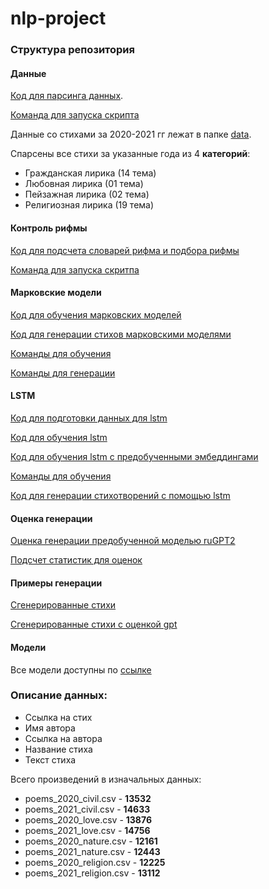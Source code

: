 # nlp-project

### Структура репозитория

#### Данные
[Код для парсинга данных](src/parser_links_stihi.py).

[Команда для запуска скрипта](shell_scripts/parse_2000_2022.sh)

Данные со стихами за 2020-2021 гг лежат в папке [data](data/).

Спарсены все стихи за указанные года из 4 **категорий**:

+ Гражданская лирика (14 тема)
+ Любовная лирика (01 тема)
+ Пейзажная лирика (02 тема)
+ Религиозная лирика (19 тема)

#### Контроль рифмы
[Код для подсчета словарей рифма и подбора рифмы](src/search_rhyme.py)

[Команда для запуска скритпа](shell_scripts/make_rhyme_jsons.sh)

#### Марковские модели
[Код для обучения марковских моделей](src/train_markov.py)

[Код для генерации стихов марковскими моделями](src/generate_markov.py)

[Команды для обучения](shell_scripts/train_markov.sh)

[Команды для генерации](shell_scripts/make_markov_examples.sh)

#### LSTM
[Код для подготовки данных для lstm](src/prepare_data_lstm2.py)

[Код для обучения lstm](src/train_lstm.py)

[Код для обучения lstm с предобученными эмбеддингами](src/train_lstm_with_pretrained_emb.py)

[Команды для обучения](shell_scripts/train_lstm_full.sh)

[Код для генерации стихотворений с помощью lstm](generate_lstm_poems.ipynb)

#### Оценка генерации
[Оценка генерации предобученной моделью ruGPT2](LM_evaluation.ipynb)

[Подсчет статистик для оценок](LM_evaluation_stats.ipynb)

#### Примеры генерации
[Сгенерированные стихи](generated_poems/)

[Сгенерированные стихи с оценкой gpt](generated_poems/with_lp/)

#### Модели
Все модели доступны по [ссылке](https://drive.google.com/drive/folders/1bX_k1bVUJYpp_0_jouH5CoSNSMgPLxc9?usp=sharing)



### Описание данных:
+ Ссылка на стих
+ Имя автора
+ Ссылка на автора
+ Название стиха
+ Текст стиха

Всего произведений в изначальных данных:

+ poems_2020_civil.csv - **13532**
+ poems_2021_civil.csv - **14633**
+ poems_2020_love.csv - **13876**
+ poems_2021_love.csv - **14756**
+ poems_2020_nature.csv - **12161**
+ poems_2021_nature.csv - **12443**
+ poems_2020_religion.csv - **12225**
+ poems_2021_religion.csv - **13112**


